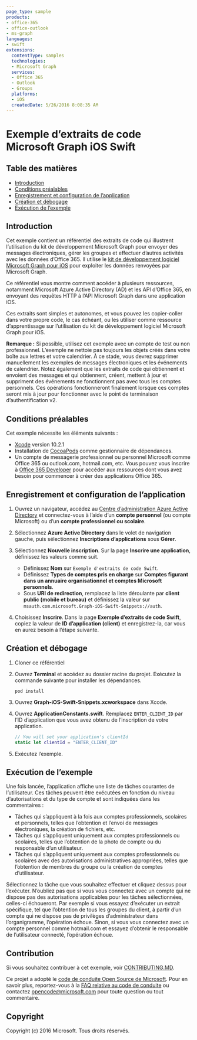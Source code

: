 ```yaml
---
page_type: sample
products:
- office-365
- office-outlook
- ms-graph
languages:
- swift
extensions:
  contentType: samples
  technologies:
  - Microsoft Graph
  services:
  - Office 365
  - Outlook
  - Groups
  platforms:
  - iOS
  createdDate: 5/26/2016 8:08:35 AM
---
```

# Exemple d’extraits de code Microsoft Graph iOS Swift

## Table des matières

- [Introduction](#introduction)
- [Conditions préalables](#prerequisites)
- [Enregistrement et configuration de l’application](#register-and-configure-the-app)
- [Création et débogage](#build-and-debug)
- [Exécution de l’exemple](#running-the-sample)

## Introduction

Cet exemple contient un référentiel des extraits de code qui illustrent l’utilisation du kit de développement Microsoft Graph pour envoyer des messages électroniques, gérer les groupes et effectuer d’autres activités avec les données d’Office 365. Il utilise le [kit de développement logiciel Microsoft Graph pour iOS](https://github.com/microsoftgraph/msgraph-sdk-ios) pour exploiter les données renvoyées par Microsoft Graph.

Ce référentiel vous montre comment accéder à plusieurs ressources, notamment Microsoft Azure Active Directory (AD) et les API d’Office 365, en envoyant des requêtes HTTP à l’API Microsoft Graph dans une application iOS.

Ces extraits sont simples et autonomes, et vous pouvez les copier-coller dans votre propre code, le cas échéant, ou les utiliser comme ressource d’apprentissage sur l’utilisation du kit de développement logiciel Microsoft Graph pour iOS.

**Remarque :** Si possible, utilisez cet exemple avec un compte de test ou non professionnel. L’exemple ne nettoie pas toujours les objets créés dans votre boîte aux lettres et votre calendrier. À ce stade, vous devrez supprimer manuellement les exemples de messages électroniques et les événements de calendrier. Notez également que les extraits de code qui obtiennent et envoient des messages et qui obtiennent, créent, mettent à jour et suppriment des événements ne fonctionnent pas avec tous les comptes personnels. Ces opérations fonctionneront finalement lorsque ces comptes seront mis à jour pour fonctionner avec le point de terminaison d’authentification v2.

## Conditions préalables

Cet exemple nécessite les éléments suivants :

- [Xcode](https://developer.apple.com/xcode/downloads/) version 10.2.1
- Installation de [CocoaPods](https://guides.cocoapods.org/using/using-cocoapods.html) comme gestionnaire de dépendances.
- Un compte de messagerie professionnel ou personnel Microsoft comme Office 365 ou outlook.com, hotmail.com, etc. Vous pouvez vous inscrire à [Office 365 Developer](https://aka.ms/devprogramsignup) pour accéder aux ressources dont vous avez besoin pour commencer à créer des applications Office 365.

## Enregistrement et configuration de l’application

1. Ouvrez un navigateur, accédez au [Centre d’administration Azure Active Directory](https://aad.portal.azure.com) et connectez-vous à l’aide d’un **compte personnel** (ou compte Microsoft) ou d’un **compte professionnel ou scolaire**.

1. Sélectionnez **Azure Active Directory** dans le volet de navigation gauche, puis sélectionnez **Inscriptions d’applications** sous **Gérer**.

1. Sélectionnez **Nouvelle inscription**. Sur la page **Inscrire une application**, définissez les valeurs comme suit.

    - Définissez **Nom** sur `Exemple d'extraits de code Swift`.
    - Définissez **Types de comptes pris en charge** sur **Comptes figurant dans un annuaire organisationnel et comptes Microsoft personnels**.
    - Sous **URI de redirection**, remplacez la liste déroulante par **client public (mobile et bureau)** et définissez la valeur sur `msauth.com.microsoft.Graph-iOS-Swift-Snippets://auth`.

1. Choisissez **Inscrire**. Dans la page **Exemple d’extraits de code Swift**, copiez la valeur de **ID d’application (client)** et enregistrez-la, car vous en aurez besoin à l’étape suivante.

## Création et débogage

1. Cloner ce référentiel

1. Ouvrez **Terminal** et accédez au dossier racine du projet. Exécutez la commande suivante pour installer les dépendances.

    ```Shell
    pod install
    ```

1. Ouvrez **Graph-iOS-Swift-Snippets.xcworkspace** dans Xcode.

1. Ouvrez **ApplicationConstants.swift**. Remplacez `ENTER_CLIENT_ID` par l’ID d’application que vous avez obtenu de l’inscription de votre application.

    ```swift
    // You will set your application's clientId
    static let clientId = "ENTER_CLIENT_ID"
    ```

1. Exécutez l’exemple.

## Exécution de l’exemple

Une fois lancée, l’application affiche une liste de tâches courantes de l’utilisateur. Ces tâches peuvent être exécutées en fonction du niveau d’autorisations et du type de compte et sont indiquées dans les commentaires :

- Tâches qui s’appliquent à la fois aux comptes professionnels, scolaires et personnels, telles que l’obtention et l’envoi de messages électroniques, la création de fichiers, etc.
- Tâches qui s’appliquent uniquement aux comptes professionnels ou scolaires, telles que l’obtention de la photo de compte ou du responsable d’un utilisateur.
- Tâches qui s’appliquent uniquement aux comptes professionnels ou scolaires avec des autorisations administratives appropriées, telles que l’obtention de membres du groupe ou la création de comptes d’utilisateur.

Sélectionnez la tâche que vous souhaitez effectuer et cliquez dessus pour l’exécuter. N’oubliez pas que si vous vous connectez avec un compte qui ne dispose pas des autorisations applicables pour les tâches sélectionnées, celles-ci échoueront. Par exemple si vous essayez d’exécuter un extrait spécifique, tel que l’obtention de tous les groupes du client, à partir d’un compte qui ne dispose pas de privilèges d’administrateur dans l’organigramme, l’opération échoue. Sinon, si vous vous connectez avec un compte personnel comme hotmail.com et essayez d’obtenir le responsable de l’utilisateur connecté, l’opération échoue.

## Contribution

Si vous souhaitez contribuer à cet exemple, voir [CONTRIBUTING.MD](/CONTRIBUTING.md).

Ce projet a adopté le [code de conduite Open Source de Microsoft](https://opensource.microsoft.com/codeofconduct/). Pour en savoir plus, reportez-vous à la [FAQ relative au code de conduite](https://opensource.microsoft.com/codeofconduct/faq/) ou contactez [opencode@microsoft.com](mailto:opencode@microsoft.com) pour toute question ou tout commentaire.

## Copyright

Copyright (c) 2016 Microsoft. Tous droits réservés.
